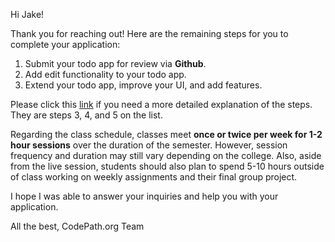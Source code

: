 Hi Jake!

Thank you for reaching out! Here are the remaining steps for you to complete your application:

1. Submit your todo app for review via **Github**.
2. Add edit functionality to your todo app.
3. Extend your todo app, improve your UI, and add features.

Please click this [link](https://courses.codepath.org/snippets/android_university/prework) if you need a more detailed explanation of the steps. They are steps 3, 4, and 5 on the list.

Regarding the class schedule, classes meet **once or twice per week for 1-2 hour sessions** over the duration of the semester. However, session frequency and duration may still vary depending on the college. Also, aside from the live session, students should also plan to spend 5-10 hours outside of class working on weekly assignments and their final group project.

I hope I was able to answer your inquiries and help you with your application.

All the best,
CodePath.org Team
